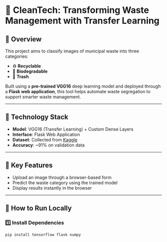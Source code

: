 # 🧼 CleanTech: Transforming Waste Management with Transfer Learning

## 📝 Overview

This project aims to classify images of municipal waste into three categories:

- ♻️ **Recyclable**
- 🌱 **Biodegradable**
- 🚮 **Trash**

Built using a **pre-trained VGG16** deep learning model and deployed through a **Flask web application**, this tool helps automate waste segregation to support smarter waste management.

---

## 🧠 Technology Stack

- **Model**: VGG16 (Transfer Learning) + Custom Dense Layers
- **Interface**: Flask Web Application
- **Dataset**: Collected from [Kaggle](https://www.kaggle.com/)  
- **Accuracy**: ~91% on validation data

---

## 🧪 Key Features

- Upload an image through a browser-based form
- Predict the waste category using the trained model
- Display results instantly in the browser

---

## 🚀 How to Run Locally

### 1️⃣ Install Dependencies
```bash
pip install tensorflow flask numpy

